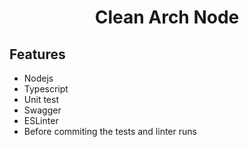 <h1 align="center">Clean Arch Node</h1>

## Features

* Nodejs
* Typescript
* Unit test
* Swagger
* ESLinter
* Before commiting the tests and linter runs
